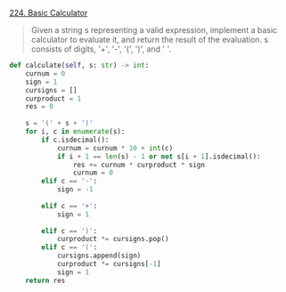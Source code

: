 [224. Basic Calculator](https://leetcode.com/problems/basic-calculator) 

> Given a string s representing a valid expression, implement a basic calculator to evaluate it, and return the result of the evaluation. s consists of digits, '+', '-', '(', ')', and ' '.

```python
def calculate(self, s: str) -> int: 
    curnum = 0 
    sign = 1 
    cursigns = [] 
    curproduct = 1 
    res = 0 
     
    s = '(' + s + ')' 
    for i, c in enumerate(s): 
        if c.isdecimal(): 
            curnum = curnum * 10 + int(c) 
            if i + 1 == len(s) - 1 or not s[i + 1].isdecimal(): 
                res += curnum * curproduct * sign 
                curnum = 0 
        elif c == '-': 
            sign = -1 
         
        elif c == '+': 
            sign = 1 
             
        elif c == ')': 
            curproduct *= cursigns.pop() 
        elif c == '(': 
            cursigns.append(sign) 
            curproduct *= cursigns[-1] 
            sign = 1 
    return res
```